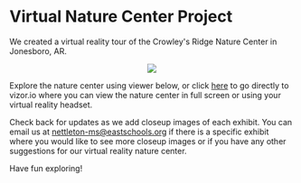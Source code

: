 #  Virtual Nature Center Project

We created a virtual reality tour of the Crowley's Ridge Nature Center in Jonesboro, AR. 


<div style="text-align:center">
  <img src ="http://www.crowleysridge.org/images/agfc_nature_center_mp_logo_jonesboro.jpg"/>
</div>

Explore the nature center using viewer below, or click [here](http://https://vizor.io/nmseast/crowley-s-ridge-nature-center) to go directly to vizor.io where you can view the nature center in full screen or using your virtual reality headset. 

Check back for updates as we add closeup images of each exhibit. You can email us at [nettleton-ms@eastschools.org](nettleton-ms@eastschools.org) if there is a specific exhibit where you would like to see more closeup images or if you have any other suggestions for our virtual reality nature center.

Have fun exploring! 

<script src='//vizor.io/static/scripts/vizor-360-embed.js' data-vizorurl='//vizor.io/embed/nmseast/crowley-s-ridge-nature-center'></script>


<script src="//vizor.io/static/scripts/vizor-360-embed.js"></script>
<script src="github-embed.min.js"></script>
<script>
    githubEmbed('.element', settings);
</script>
